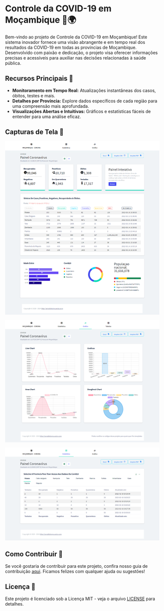 # Controle da COVID-19 em Moçambique 🦠🌍

Bem-vindo ao projeto de Controle da COVID-19 em Moçambique! Este sistema inovador fornece uma visão abrangente e em tempo real dos resultados da COVID-19 em todas as províncias de Moçambique. Desenvolvido com paixão e dedicação, o projeto visa oferecer informações precisas e acessíveis para auxiliar nas decisões relacionadas à saúde pública.

## Recursos Principais 🚀
- **Monitoramento em Tempo Real:** Atualizações instantâneas dos casos, óbitos, testes e mais.
- **Detalhes por Província:** Explore dados específicos de cada região para uma compreensão mais aprofundada.
- **Visualizações Abertas e Intuitivas:** Gráficos e estatísticas fáceis de entender para uma análise eficaz.

## Capturas de Tela 📸

![Tela Inicial](screencapture-localhost-Corona-2024-02-17-11_36_33.png)

![Mapa de Provincias](screencapture-localhost-Corona-pages-chartjs-php-2024-02-17-11_37_19.png)

![Mapa de Provincias](screencapture-localhost-Corona-pages-tabales-php-2024-02-17-11_36_53.png)

## Como Contribuir 🤝
Se você gostaria de contribuir para este projeto, confira nosso guia de contribuição [aqui](CONTRIBUTING.md). Ficamos felizes com qualquer ajuda ou sugestões!

## Licença 📝
Este projeto é licenciado sob a Licença MIT - veja o arquivo [LICENSE](LICENSE) para detalhes.
